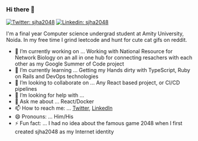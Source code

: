 ### Hi there 👋
[![Twitter: sjha2048](https://img.shields.io/twitter/follow/sjha2048?style=social)](https://twitter.com/sjha2048)
[![Linkedin: sjha2048](https://img.shields.io/badge/-sjha2048-blue?style=flat-square&logo=Linkedin&logoColor=white&link=https://www.linkedin.com/in/sjha2048/)](https://www.linkedin.com/in/sjha2048/)


I'm a final year Computer science undergrad student at Amity University, Noida. 
In my free time I grind leetcode and hunt for cute cat gifs on reddit.

- 🔭 I’m currently working on ... Working with National Resource for Network Biology on an all in one hub for connecting resachers with each other as my Google Summer of Code project 
- 🌱 I’m currently learning ... Getting my Hands dirty with TypeScript, Ruby on Rails and DevOps technologies 
- 👯 I’m looking to collaborate on ... Any React based project, or CI/CD pipelines
- 🤔 I’m looking for help with ... 
- 💬 Ask me about ... React/Docker
- 📫 How to reach me: ... [Twitter](https://twitter.com/sjha2048), [LinkedIn](https://www.linkedin.com/in/sjha2048/)
- 😄 Pronouns: ... Him/His
- ⚡ Fun fact: ... I had no idea about the famous game 2048 when I first created sjha2048 as my Internet identity 


